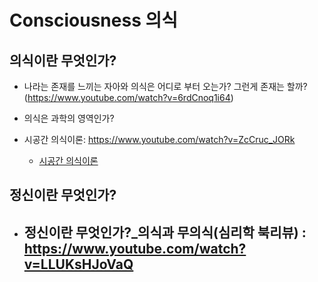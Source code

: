 # Consciousness 의식

## 의식이란 무엇인가?
* 나라는 존재를 느끼는 자아와 의식은 어디로 부터 오는가? 그런게 존재는 할까? (https://www.youtube.com/watch?v=6rdCnoq1i64)

* 의식은 과학의 영역인가?

* 시공간 의식이론: https://www.youtube.com/watch?v=ZcCruc_JORk
  - [시공간 의식이론](시공간의식이론.md)

## 정신이란 무엇인가?
* 정신이란 무엇인가?_의식과 무의식(심리학 북리뷰) : https://www.youtube.com/watch?v=LLUKsHJoVaQ
  - 
